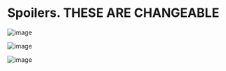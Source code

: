 # Spoilers. THESE ARE CHANGEABLE

![image](https://user-images.githubusercontent.com/55946112/162889025-eba8a108-8fc5-454f-89a4-79f4ac0984cd.png)

![image](https://user-images.githubusercontent.com/55946112/162888912-3a27f03b-2496-41f7-a7a9-c23cb7a826e8.png)

![image](https://user-images.githubusercontent.com/55946112/162888971-5f664b1a-4166-45da-87ee-2b97d489ef37.png)
